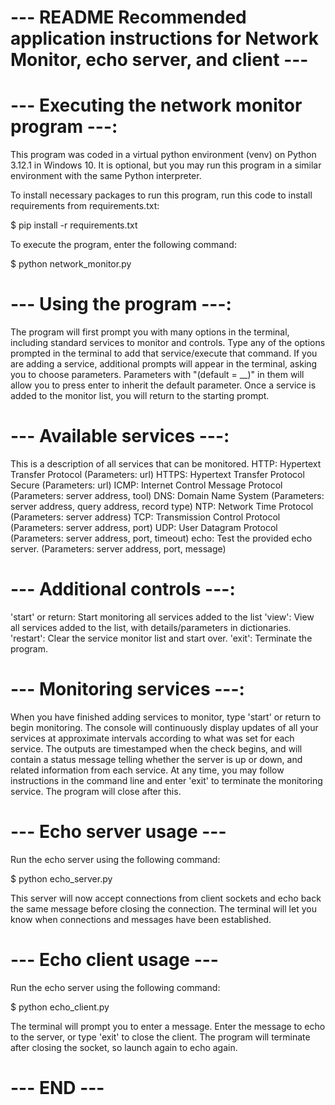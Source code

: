 # --- README Recommended application instructions for Network Monitor, echo server, and client ---

# --- Executing the network monitor program ---:
This program was coded in a virtual python environment (venv) on Python 3.12.1 in Windows 10.
It is optional, but you may run this program in a similar environment with the same Python interpreter.

To install necessary packages to run this program, run this code to install requirements from requirements.txt:

$ pip install -r requirements.txt

To execute the program, enter the following command:

$ python network_monitor.py

# --- Using the program ---:
The program will first prompt you with many options in the terminal, including standard services to monitor and controls.
Type any of the options prompted in the terminal to add that service/execute that command.
If you are adding a service, additional prompts will appear in the terminal, asking you to choose parameters.
Parameters with "(default = __)" in them will allow you to press enter to inherit the default parameter.
Once a service is added to the monitor list, you will return to the starting prompt.

# --- Available services ---:
This is a description of all services that can be monitored.
HTTP: Hypertext Transfer Protocol (Parameters: url)
HTTPS: Hypertext Transfer Protocol Secure (Parameters: url)
ICMP: Internet Control Message Protocol (Parameters: server address, tool)
DNS: Domain Name System (Parameters: server address, query address, record type)
NTP: Network Time Protocol (Parameters: server address)
TCP: Transmission Control Protocol (Parameters: server address, port)
UDP: User Datagram Protocol (Parameters: server address, port, timeout)
echo: Test the provided echo server. (Parameters: server address, port, message)

# --- Additional controls ---:
'start' or return: Start monitoring all services added to the list
'view': View all services added to the list, with details/parameters in dictionaries.
'restart': Clear the service monitor list and start over.
'exit': Terminate the program.

# --- Monitoring services ---:
When you have finished adding services to monitor, type 'start' or return to begin monitoring.
The console will continuously display updates of all your services at approximate intervals according to what was set for each service.
The outputs are timestamped when the check begins, and will contain a status message telling whether the server is up or down, and related information from each service.
At any time, you may follow instructions in the command line and enter 'exit' to terminate the monitoring service.
The program will close after this.

# --- Echo server usage ---
Run the echo server using the following command:

$ python echo_server.py

This server will now accept connections from client sockets and echo back the same message before closing the connection.
The terminal will let you know when connections and messages have been established.

# --- Echo client usage ---
Run the echo server using the following command:

$ python echo_client.py

The terminal will prompt you to enter a message. Enter the message to echo to the server, or type 'exit' to close the client.
The program will terminate after closing the socket, so launch again to echo again.

# --- END ---

